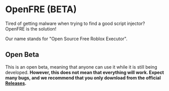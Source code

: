 # OpenFRE (BETA)
Tired of getting malware when trying to find a good script injector? OpenFRE is the solution!

Our name stands for "Open Source Free Roblox Executor".

## Open Beta
This is an open beta, meaning that anyone can use it while it is still being developed.
**However, this does not mean that everything will work. Expect many bugs, and we recommend that you only download from the official [Releases](https://github.com/kevlu8/OpenFRE/releases).**
